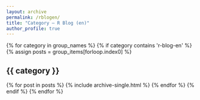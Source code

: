 ```yaml
---
layout: archive
permalink: /rblogen/
title: "Category — R Blog (en)"
author_profile: true
---
```


{% for category in group_names %}
{% if category contains 'r-blog-en' %}
  {% assign posts = group_items[forloop.index0] %}
  <h2 id="{{ category | slugify }}" class="archive__subtitle">{{ category }}</h2>
  {% for post in posts %}
    {% include archive-single.html %}
  {% endfor %}
  {% endif %}
{% endfor %}
